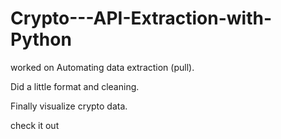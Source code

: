 # Crypto---API-Extraction-with-Python
worked on Automating data extraction (pull).

Did a little format and cleaning.

Finally visualize crypto data.

check it out
